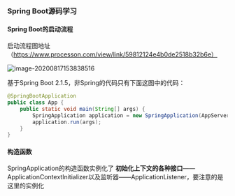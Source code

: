 ### Spring Boot源码学习

#### Spring Boot的启动流程

启动流程图地址（https://www.processon.com/view/link/59812124e4b0de2518b32b6e）

![image-20200817153838516](C:\Users\itanc\AppData\Roaming\Typora\typora-user-images\image-20200817153838516.png)

基于Spring Boot 2.1.5，非Spring的代码只有下面这图中的代码：

```java
@SpringBootApplication
public class App {
    public static void main(String[] args) {
        SpringApplication application = new SpringApplication(AppServer.class);
        application.run(args);
    }
}
```

#### 构造函数

SpringApplication的构造函数实例化了  **初始化上下文的各种接口**——ApplicationContextInitializer以及监听器——ApplicationListener，要注意的是这里的实例化













































